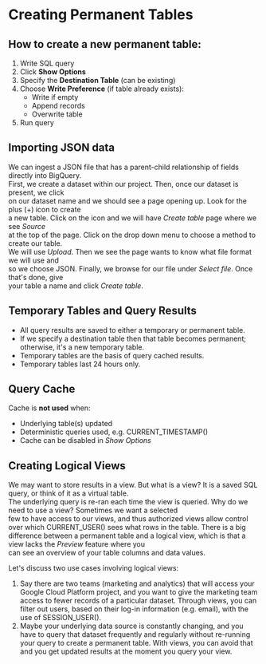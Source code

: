 # Creating Permanent Tables
## How to create a new permanent table:
1. Write SQL query
2. Click **Show Options**
3. Specify the **Destination Table** (can be existing)
4. Choose **Write Preference** (if table already exists):
    * Write if empty
    * Append records
    * Overwrite table
5. Run query 
## Importing JSON data
We can ingest a JSON file that has a parent-child relationship of fields directly into BigQuery.  
First, we create a dataset within our project. Then, once our dataset is present, we click  
on our dataset name and we should see a page opening up. Look for the plus (+) icon to create  
a new table. Click on the icon and we will have *Create table* page where we see *Source*   
at the top of the page. Click on the drop down menu to choose a method to create our table.  
We will use *Upload*. Then we see the page wants to know what file format we will use and  
so we choose JSON. Finally, we browse for our file under *Select file*. Once that's done, give  
your table a name and click *Create table*.
## Temporary Tables and Query Results
* All query results are saved to either a temporary or permanent table.
* If we specify a destination table then that table becomes permanent; otherwise, it's a new temporary table.
* Temporary tables are the basis of query cached results.
* Temporary tables last 24 hours only.
## Query Cache
Cache is **not used** when:
   * Underlying table(s) updated
   * Deterministic queries used, e.g. CURRENT_TIMESTAMP()
   * Cache can be disabled in *Show Options*
## Creating Logical Views
We may want to store results in a view. But what is a view? It is a saved SQL query, or think of it as a virtual table.  
The underlying query is re-ran each time the view is queried. Why do we need to use a view? Sometimes we want a selected  
few to have access to our views, and thus authorized views allow control over which CURRENT_USER() sees what rows in the table.
There is a big difference between a permanent table and a logical view, which is that a view lacks the *Preview* feature where you  
can see an overview of your table columns and data values.  

Let's discuss two use cases involving logical views: 
   1. Say there are two teams (marketing and analytics) that will access your Google Cloud Platform project, and you want to give the marketing team access to fewer records of a particular dataset. Through views, you can filter out users, based on their log-in information (e.g. email), with the use of SESSION_USER().
   2. Maybe your underlying data source is constantly changing, and you have to query that dataset frequently and regularly without re-running your query to create a permanent table. With views, you can avoid that and you get updated results at the moment you query your view.


